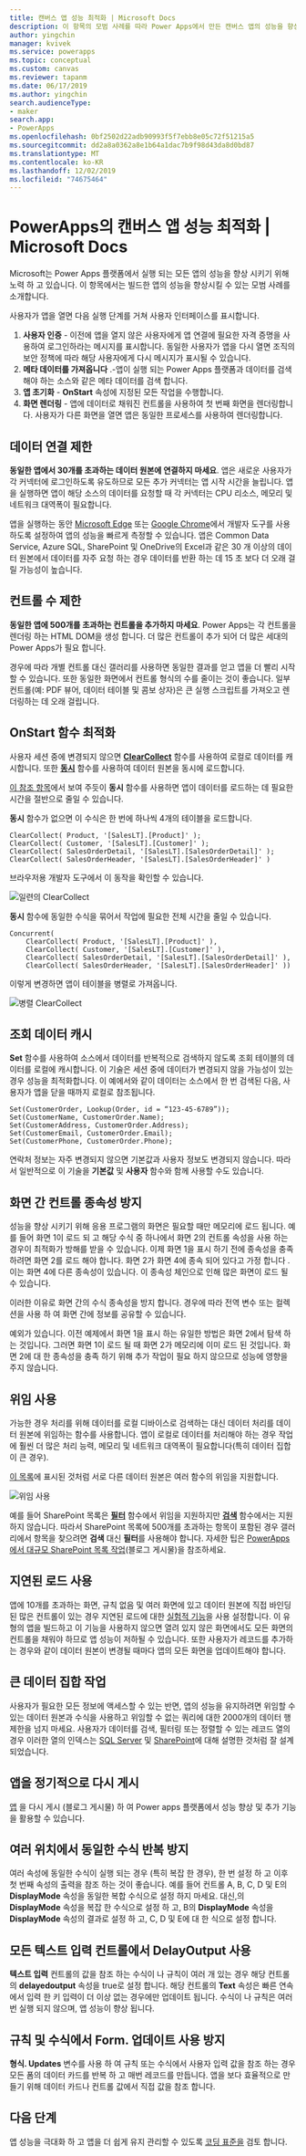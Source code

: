 ```yaml
---
title: 캔버스 앱 성능 최적화 | Microsoft Docs
description: 이 항목의 모범 사례를 따라 Power Apps에서 만든 캔버스 앱의 성능을 향상 시킬 수 있습니다.
author: yingchin
manager: kvivek
ms.service: powerapps
ms.topic: conceptual
ms.custom: canvas
ms.reviewer: tapanm
ms.date: 06/17/2019
ms.author: yingchin
search.audienceType:
- maker
search.app:
- PowerApps
ms.openlocfilehash: 0bf2502d22adb90993f5f7ebb8e05c72f51215a5
ms.sourcegitcommit: dd2a8a0362a8e1b64a1dac7b9f98d43da8d0bd87
ms.translationtype: MT
ms.contentlocale: ko-KR
ms.lasthandoff: 12/02/2019
ms.locfileid: "74675464"
---
```

# <a name="optimize-canvas-app-performance-in-powerapps"></a>PowerApps의 캔버스 앱 성능 최적화 | Microsoft Docs
Microsoft는 Power Apps 플랫폼에서 실행 되는 모든 앱의 성능을 향상 시키기 위해 노력 하 고 있습니다. 이 항목에서는 빌드한 앱의 성능을 향상시킬 수 있는 모범 사례를 소개합니다.

사용자가 앱을 열면 다음 실행 단계를 거쳐 사용자 인터페이스를 표시합니다. 
1. **사용자 인증** - 이전에 앱을 열지 않은 사용자에게 앱 연결에 필요한 자격 증명을 사용하여 로그인하라는 메시지를 표시합니다. 동일한 사용자가 앱을 다시 열면 조직의 보안 정책에 따라 해당 사용자에게 다시 메시지가 표시될 수 있습니다. 
2. **메타 데이터를 가져옵니다** .-앱이 실행 되는 Power Apps 플랫폼과 데이터를 검색 해야 하는 소스와 같은 메타 데이터를 검색 합니다. 
3. **앱 초기화** - **OnStart** 속성에 지정된 모든 작업을 수행합니다. 
4. **화면 렌더링** - 앱에 데이터로 채워진 컨트롤을 사용하여 첫 번째 화면을 렌더링합니다. 사용자가 다른 화면을 열면 앱은 동일한 프로세스를 사용하여 렌더링합니다.  

## <a name="limit-data-connections"></a>데이터 연결 제한 
**동일한 앱에서 30개를 초과하는 데이터 원본에 연결하지 마세요**. 앱은 새로운 사용자가 각 커넥터에 로그인하도록 유도하므로 모든 추가 커넥터는 앱 시작 시간을 늘립니다. 앱을 실행하면 앱이 해당 소스의 데이터를 요청할 때 각 커넥터는 CPU 리소스, 메모리 및 네트워크 대역폭이 필요합니다. 

앱을 실행하는 동안 [Microsoft Edge](https://docs.microsoft.com/microsoft-edge/devtools-guide/network) 또는 [Google Chrome](https://developers.google.com/web/tools/chrome-devtools/network-performance/)에서 개발자 도구를 사용하도록 설정하여 앱의 성능을 빠르게 측정할 수 있습니다. 앱은 Common Data Service, Azure SQL, SharePoint 및 OneDrive의 Excel과 같은 30 개 이상의 데이터 원본에서 데이터를 자주 요청 하는 경우 데이터를 반환 하는 데 15 초 보다 더 오래 걸릴 가능성이 높습니다.  

## <a name="limit-the-number-of-controls"></a>컨트롤 수 제한 
**동일한 앱에 500개를 초과하는 컨트롤을 추가하지 마세요**. Power Apps는 각 컨트롤을 렌더링 하는 HTML DOM을 생성 합니다. 더 많은 컨트롤이 추가 되어 더 많은 세대의 Power Apps가 필요 합니다. 

경우에 따라 개별 컨트롤 대신 갤러리를 사용하면 동일한 결과를 얻고 앱을 더 빨리 시작할 수 있습니다. 또한 동일한 화면에서 컨트롤 형식의 수를 줄이는 것이 좋습니다. 일부 컨트롤(예: PDF 뷰어, 데이터 테이블 및 콤보 상자)은 큰 실행 스크립트를 가져오고 렌더링하는 데 오래 걸립니다. 

## <a name="optimize-the-onstart-function"></a>OnStart 함수 최적화
사용자 세션 중에 변경되지 않으면 [**ClearCollect**](functions/function-clear-collect-clearcollect.md) 함수를 사용하여 로컬로 데이터를 캐시합니다. 또한 [**동시**](functions/function-concurrent.md) 함수를 사용하여 데이터 원본을 동시에 로드합니다.

[이 참조 항목](functions/function-concurrent.md)에서 보여 주듯이 **동시** 함수를 사용하면 앱이 데이터를 로드하는 데 필요한 시간을 절반으로 줄일 수 있습니다.

**동시** 함수가 없으면 이 수식은 한 번에 하나씩 4개의 테이블을 로드합니다.

```
ClearCollect( Product, '[SalesLT].[Product]' );
ClearCollect( Customer, '[SalesLT].[Customer]' );
ClearCollect( SalesOrderDetail, '[SalesLT].[SalesOrderDetail]' );
ClearCollect( SalesOrderHeader, '[SalesLT].[SalesOrderHeader]' )
```

브라우저용 개발자 도구에서 이 동작을 확인할 수 있습니다.

![일련의 ClearCollect](./media/performance-tips/perfconcurrent1.png)
    
**동시** 함수에 동일한 수식을 묶어서 작업에 필요한 전체 시간을 줄일 수 있습니다.

```
Concurrent( 
    ClearCollect( Product, '[SalesLT].[Product]' ),
    ClearCollect( Customer, '[SalesLT].[Customer]' ),
    ClearCollect( SalesOrderDetail, '[SalesLT].[SalesOrderDetail]' ),
    ClearCollect( SalesOrderHeader, '[SalesLT].[SalesOrderHeader]' ))
```

이렇게 변경하면 앱이 테이블을 병렬로 가져옵니다. 

![병렬 ClearCollect](./media/performance-tips/perfconcurrent2.png)  

## <a name="cache-lookup-data"></a>조회 데이터 캐시
**Set** 함수를 사용하여 소스에서 데이터를 반복적으로 검색하지 않도록 조회 테이블의 데이터를 로컬에 캐시합니다. 이 기술은 세션 중에 데이터가 변경되지 않을 가능성이 있는 경우 성능을 최적화합니다. 이 예에서와 같이 데이터는 소스에서 한 번 검색된 다음, 사용자가 앱을 닫을 때까지 로컬로 참조됩니다. 

```
Set(CustomerOrder, Lookup(Order, id = “123-45-6789”));
Set(CustomerName, CustomerOrder.Name);
Set(CustomerAddress, CustomerOrder.Address);
Set(CustomerEmail, CustomerOrder.Email);
Set(CustomerPhone, CustomerOrder.Phone);
```

연락처 정보는 자주 변경되지 않으면 기본값과 사용자 정보도 변경되지 않습니다. 따라서 일반적으로 이 기술을 **기본값** 및 **사용자** 함수와 함께 사용할 수도 있습니다. 

## <a name="avoid-controls-dependency-between-screens"></a>화면 간 컨트롤 종속성 방지
성능을 향상 시키기 위해 응용 프로그램의 화면은 필요할 때만 메모리에 로드 됩니다. 예를 들어 화면 1이 로드 되 고 해당 수식 중 하나에서 화면 2의 컨트롤 속성을 사용 하는 경우이 최적화가 방해를 받을 수 있습니다. 이제 화면 1을 표시 하기 전에 종속성을 충족 하려면 화면 2를 로드 해야 합니다. 화면 2가 화면 4에 종속 되어 있다고 가정 합니다 .이는 화면 4에 다른 종속성이 있습니다. 이 종속성 체인으로 인해 많은 화면이 로드 될 수 있습니다.

이러한 이유로 화면 간의 수식 종속성을 방지 합니다. 경우에 따라 전역 변수 또는 컬렉션을 사용 하 여 화면 간에 정보를 공유할 수 있습니다.

예외가 있습니다. 이전 예제에서 화면 1을 표시 하는 유일한 방법은 화면 2에서 탐색 하는 것입니다. 그러면 화면 1이 로드 될 때 화면 2가 메모리에 이미 로드 된 것입니다. 화면 2에 대 한 종속성을 충족 하기 위해 추가 작업이 필요 하지 않으므로 성능에 영향을 주지 않습니다.

## <a name="use-delegation"></a>위임 사용
가능한 경우 처리를 위해 데이터를 로컬 디바이스로 검색하는 대신 데이터 처리를 데이터 원본에 위임하는 함수를 사용합니다. 앱이 로컬로 데이터를 처리해야 하는 경우 작업에 훨씬 더 많은 처리 능력, 메모리 및 네트워크 대역폭이 필요합니다(특히 데이터 집합이 큰 경우).

[이 목록](delegation-list.md)에 표시된 것처럼 서로 다른 데이터 원본은 여러 함수의 위임을 지원합니다.

![위임 사용](./media/performance-tips/perfdelegation1.png)

예를 들어 SharePoint 목록은 [**필터**](functions/function-filter-lookup.md) 함수에서 위임을 지원하지만 [**검색**](functions/function-filter-lookup.md) 함수에서는 지원하지 않습니다. 따라서 SharePoint 목록에 500개를 초과하는 항목이 포함된 경우 갤러리에서 항목을 찾으려면 **검색** 대신 **필터**를 사용해야 합니다. 자세한 팁은 [PowerApps에서 대규모 SharePoint 목록 작업](https://powerapps.microsoft.com/blog/powerapps-now-supports-working-with-more-than-256-items-in-sharepoint-lists/)(블로그 게시물)을 참조하세요. 

## <a name="use-delayed-load"></a>지연된 로드 사용
앱에 10개를 초과하는 화면, 규칙 없음 및 여러 화면에 있고 데이터 원본에 직접 바인딩된 많은 컨트롤이 있는 경우 지연된 로드에 대한 [실험적 기능](working-with-experimental.md)을 사용 설정합니다. 이 유형의 앱을 빌드하고 이 기능을 사용하지 않으면 열려 있지 않은 화면에서도 모든 화면의 컨트롤을 채워야 하므로 앱 성능이 저하될 수 있습니다. 또한 사용자가 레코드를 추가하는 경우와 같이 데이터 원본이 변경될 때마다 앱의 모든 화면을 업데이트해야 합니다.

## <a name="working-with-large-data-sets"></a>큰 데이터 집합 작업
사용자가 필요한 모든 정보에 액세스할 수 있는 반면, 앱의 성능을 유지하려면 위임할 수 있는 데이터 원본과 수식을 사용하고 위임할 수 없는 쿼리에 대한 2000개의 데이터 행 제한을 넘지 마세요. 사용자가 데이터를 검색, 필터링 또는 정렬할 수 있는 레코드 열의 경우 이러한 열의 인덱스는 [SQL Server](https://docs.microsoft.com/sql/relational-databases/sql-server-index-design-guide?view=sql-server-2017) 및 [SharePoint](https://support.office.com/article/Add-an-index-to-a-SharePoint-column-f3f00554-b7dc-44d1-a2ed-d477eac463b0)에 대해 설명한 것처럼 잘 설계되었습니다.  

## <a name="republish-apps-regularly"></a>앱을 정기적으로 다시 게시
[앱](https://powerapps.microsoft.com/blog/republish-your-apps-to-get-performance-improvements-and-additional-features/) 을 다시 게시 (블로그 게시물) 하 여 Power apps 플랫폼에서 성능 향상 및 추가 기능을 활용할 수 있습니다.

## <a name="avoid-repeating-the-same-formula-in-multiple-places"></a>여러 위치에서 동일한 수식 반복 방지
여러 속성에 동일한 수식이 실행 되는 경우 (특히 복잡 한 경우), 한 번 설정 하 고 이후 첫 번째 속성의 출력을 참조 하는 것이 좋습니다. 예를 들어 컨트롤 A, B, C, D 및 E의 **DisplayMode** 속성을 동일한 복합 수식으로 설정 하지 마세요. 대신,의 **DisplayMode** 속성을 복잡 한 수식으로 설정 하 고, B의 **DisplayMode** 속성을 **DisplayMode** 속성의 결과로 설정 하 고, C, D 및 E에 대 한 식으로 설정 합니다.

## <a name="enable-delayoutput-on-all-text-input-controls"></a>모든 텍스트 입력 컨트롤에서 DelayOutput 사용
**텍스트 입력** 컨트롤의 값을 참조 하는 수식이 나 규칙이 여러 개 있는 경우 해당 컨트롤의 **delayedoutput** 속성을 true로 설정 합니다. 해당 컨트롤의 **Text** 속성은 빠른 연속에서 입력 한 키 입력이 더 이상 없는 경우에만 업데이트 됩니다. 수식이 나 규칙은 여러 번 실행 되지 않으며, 앱 성능이 향상 됩니다.

## <a name="avoid-using-formupdates-in-rules-and-formulas"></a>규칙 및 수식에서 Form. 업데이트 사용 방지
**형식. Updates** 변수를 사용 하 여 규칙 또는 수식에서 사용자 입력 값을 참조 하는 경우 모든 폼의 데이터 카드를 반복 하 고 매번 레코드를 만듭니다. 앱을 보다 효율적으로 만들기 위해 데이터 카드나 컨트롤 값에서 직접 값을 참조 합니다.

## <a name="next-steps"></a>다음 단계
앱 성능을 극대화 하 고 앱을 더 쉽게 유지 관리할 수 있도록 [코딩 표준을](https://aka.ms/powerappscanvasguidelines) 검토 합니다.
